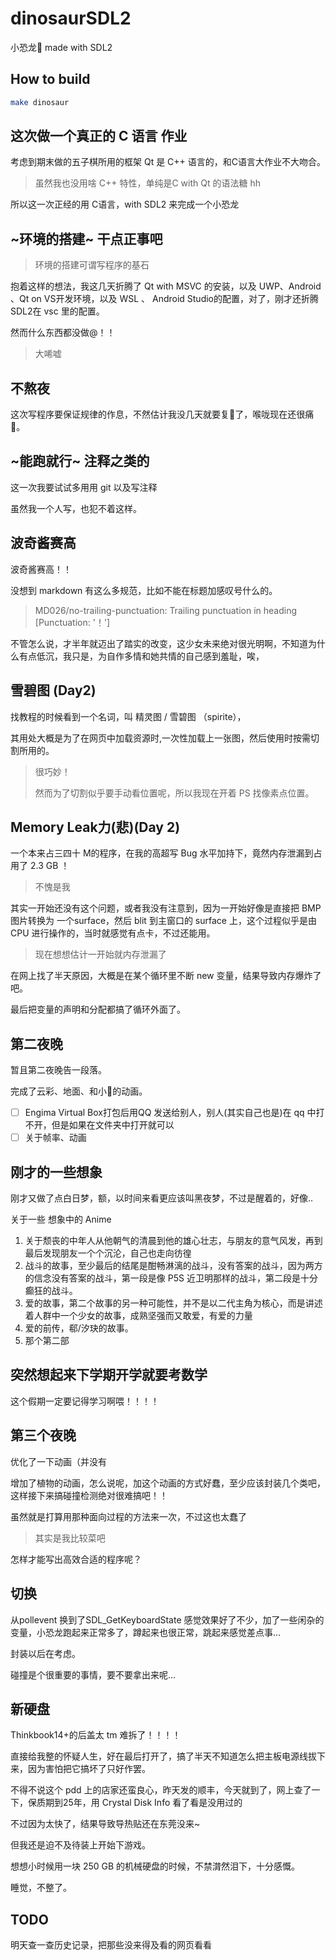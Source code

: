 # dinosaurSDL2

小恐龙🦖 made with SDL2

## How to build

``` bash
make dinosaur
```

## 这次做一个真正的 C 语言 作业

考虑到期末做的五子棋所用的框架 Qt 是 C++ 语言的，和C语言大作业不大吻合。

> 虽然我也没用啥 C++ 特性，单纯是C with Qt 的语法糖 hh

所以这一次正经的用 C语言，with SDL2 来完成一个小恐龙

## ~环境的搭建~ 干点正事吧

> 环境的搭建可谓写程序的基石

抱着这样的想法，我这几天折腾了 Qt with MSVC 的安装，以及 UWP、Android 、Qt on VS开发环境，以及 WSL 、 Android Studio的配置，对了，刚才还折腾 SDL2在 vsc 里的配置。

然而什么东西都没做@！！

> 大唏嘘

## 不熬夜

这次写程序要保证规律的作息，不然估计我没几天就要复🐏了，喉咙现在还很痛🔪。

## ~能跑就行~ 注释之类的

这一次我要试试多用用 git 以及写注释

虽然我一个人写，也犯不着这样。

## 波奇酱赛高

波奇酱赛高！！

没想到 markdown 有这么多规范，比如不能在标题加感叹号什么的。

> MD026/no-trailing-punctuation: Trailing punctuation in heading [Punctuation: '！']

不管怎么说，才半年就迈出了踏实的改变，这少女未来绝对很光明啊，不知道为什么有点低沉，我只是，为自作多情和她共情的自己感到羞耻，唉，

## 雪碧图 (Day2)

找教程的时候看到一个名词，叫 精灵图 / 雪碧图 （spirite），

其用处大概是为了在网页中加载资源时,一次性加载上一张图，然后使用时按需切割所用的。

> 很巧妙！
>
> 然而为了切割似乎要手动看位置呢，所以我现在开着 PS 找像素点位置。

## Memory Leak力(悲)(Day 2)

一个本来占三四十 M的程序，在我的高超写 Bug 水平加持下，竟然内存泄漏到占用了 2.3 GB ！

> 不愧是我

其实一开始还没有这个问题，或者我没有注意到，因为一开始好像是直接把 BMP 图片转换为 一个surface，然后 blit 到主窗口的 surface 上，这个过程似乎是由 CPU 进行操作的，当时就感觉有点卡，不过还能用。

> 现在想想估计一开始就内存泄漏了

在网上找了半天原因，大概是在某个循环里不断 new 变量，结果导致内存爆炸了吧。

最后把变量的声明和分配都搞了循环外面了。

## 第二夜晚

暂且第二夜晚告一段落。

完成了云彩、地面、和小🦖的动画。

* [ ] Engima Virtual Box打包后用QQ 发送给别人，别人(其实自己也是)在 qq 中打不开，但是如果在文件夹中打开就可以
* [ ] 关于帧率、动画

## 刚才的一些想象

刚才又做了点白日梦，额，以时间来看更应该叫黑夜梦，不过是醒着的，好像..

关于一些 想象中的 Anime

1. 关于颓丧的中年人从他朝气的清晨到他的雄心壮志，与朋友的意气风发，再到最后发现朋友一个个沉沦，自己也走向彷徨
2. 战斗的故事，至少最后的结尾是酣畅淋漓的战斗，没有答案的战斗，因为两方的信念没有答案的战斗，第一段是像 P5S 近卫明那样的战斗，第二段是十分癫狂的战斗。
3. 爱的故事，第二个故事的另一种可能性，并不是以二代主角为核心，而是讲述着人群中一个少女的故事，成熟坚强而又敢爱，有爱的力量
4. 爱的前传，郗/汐玦的故事。
5. 那个第二部

## 突然想起来下学期开学就要考数学

这个假期一定要记得学习啊喂！！！！

## 第三个夜晚

优化了一下动画（并没有

增加了植物的动画，怎么说呢，加这个动画的方式好蠢，至少应该封装几个类吧，这样接下来搞碰撞检测绝对很难搞吧！！

虽然就是打算用那种面向过程的方法来一次，不过这也太蠢了

> 其实是我比较菜吧

怎样才能写出高效合适的程序呢？

## 切换

从pollevent 换到了SDL_GetKeyboardState 感觉效果好了不少，加了一些闲杂的变量，小恐龙跑起来正常多了，蹲起来也很正常，跳起来感觉差点事...

封装以后在考虑。

碰撞是个很重要的事情，要不要拿出来呢...

## 新硬盘

Thinkbook14+的后盖太 tm 难拆了！！！！

直接给我整的怀疑人生，好在最后打开了，搞了半天不知道怎么把主板电源线拔下来，因为害怕把它搞坏了只好作罢。

不得不说这个 pdd 上的店家还蛮良心，昨天发的顺丰，今天就到了，网上查了一下，保质期到25年，用 Crystal Disk Info 看了看是没用过的

不过因为太快了，结果导致导热贴还在东莞没来~

但我还是迫不及待装上开始下游戏。

想想小时候用一块 250 GB 的机械硬盘的时候，不禁潸然泪下，十分感慨。

睡觉，不整了。

## TODO

明天查一查历史记录，把那些没来得及看的网页看看
